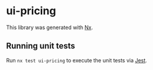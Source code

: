 # ui-pricing

This library was generated with [Nx](https://nx.dev).

## Running unit tests

Run `nx test ui-pricing` to execute the unit tests via [Jest](https://jestjs.io).
